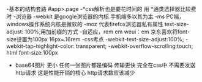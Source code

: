 -基本的结构套路
    #app>.page
-*css解析也是要花时间的 用 *通类选择器比较费时
-浏览器
    -webkit 是google浏览器的内核 手机端多以其为主
    -ms PC端，windows操作系统内核是微软的
    -moz 代表firefox浏览器私有属性
    text-size-adjust: 100%;用加前缀的方式
-自适应，rem em
    weui：em
    京东喜欢将font-size设置为100px
    16px=.16rem
-css考点
    -webkit-text-size-adjust:100%;
    -webkit-tap-highlight-color: transparent;
    -webkit-overflow-scrolling:touch;
    html font-size:100px
- base64图片
更小 任何一张图片都是编码 传输更快 完全在css中 不需要发送http请求 这是性能开销的核心 http请求数应该减少
